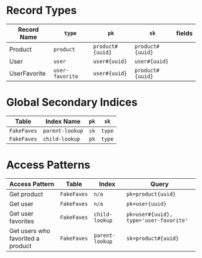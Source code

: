 # Record Types 
|Record Name|`type`|`pk`|`sk`|fields|
|---|---|---|---|---|
|Product|`product`|`product#{uuid}`|`product#{uuid}`||
|User|`user`|`user#{uuid}`|`user#{uuid}`||
|UserFavorite|`user-favorite`|`user#{uuid}`|`product#{uuid}`||

# Global Secondary Indices
|Table|Index Name|`pk`|`sk`|
|---|---|---|---|
|`FakeFaves`|`parent-lookup`|`sk`|`type`|
|`FakeFaves`|`child-lookup`|`pk`|`type`|

# Access Patterns
|Access Pattern|Table|Index|Query|
|---|---|---|---|
|Get product|`FakeFaves`|`n/a`|`pk=product{uuid}`|
|Get user|`FakeFaves`|`n/a`|`pk=user{uuid}`|
|Get user favorites|`FakeFaves`|`child-lookup`|`pk=user#{uuid}, type='user-favorite'`|
|Get users who favorited a product|`FakeFaves`|`parent-lookup`|`sk=product#{uuid}`|